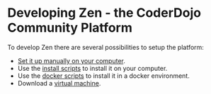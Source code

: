 # Developing Zen - the CoderDojo Community Platform

To develop Zen there are several possibilities to setup the platform:

- [Set it up manually on your computer](https://github.com/CoderDojo/cp-local-development#community-platform-zen-local-development).
- Use the [install scripts](native) to install it on your computer.
- Use the [docker scripts](docker) to install it in a docker environment.
- Download a [virtual machine](docker/vm).
